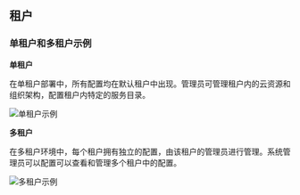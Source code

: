 

## 租户

### 单租户和多租户示例

**单租户**

在单租户部署中，所有配置均在默认租户中出现。管理员可管理租户内的云资源和组织架构，配置租户内特定的服务目录。

![单租户示例](http://192.168.1.55/picture/foundationConcepts/Pic01-单租户.png)

**多租户**

在多租户环境中，每个租户拥有独立的配置，由该租户的管理员进行管理。系统管理员可以配置可以查看和管理多个租户中的配置。

![多租户示例](http://192.168.1.55/picture/foundationConcepts/Pic02-多租户.png)



